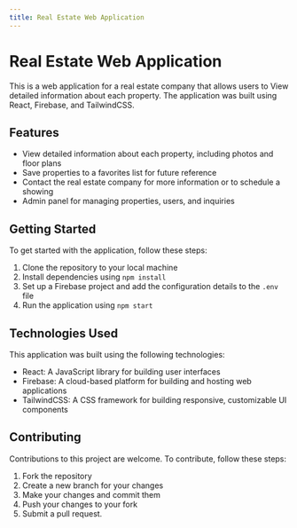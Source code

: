 ```yaml
---
title: Real Estate Web Application
---
```


# Real Estate Web Application

This is a web application for a real estate company that allows users to  View detailed information about each property. The application was built using React, Firebase, and TailwindCSS.

## Features
- View detailed information about each property, including photos and floor plans
- Save properties to a favorites list for future reference
- Contact the real estate company for more information or to schedule a showing
- Admin panel for managing properties, users, and inquiries

## Getting Started

To get started with the application, follow these steps:

1. Clone the repository to your local machine
2. Install dependencies using `npm install`
3. Set up a Firebase project and add the configuration details to the `.env` file
4. Run the application using `npm start`

## Technologies Used

This application was built using the following technologies:

- React: A JavaScript library for building user interfaces
- Firebase: A cloud-based platform for building and hosting web applications
- TailwindCSS: A CSS framework for building responsive, customizable UI components

## Contributing

Contributions to this project are welcome. To contribute, follow these steps:

1. Fork the repository
2. Create a new branch for your changes
3. Make your changes and commit them
4. Push your changes to your fork
5. Submit a pull request.
